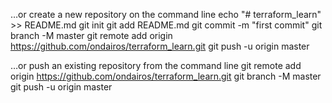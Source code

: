 …or create a new repository on the command line
echo "# terraform_learn" >> README.md
git init
git add README.md
git commit -m "first commit"
git branch -M master
git remote add origin https://github.com/ondairos/terraform_learn.git
git push -u origin master


…or push an existing repository from the command line
git remote add origin https://github.com/ondairos/terraform_learn.git
git branch -M master
git push -u origin master
